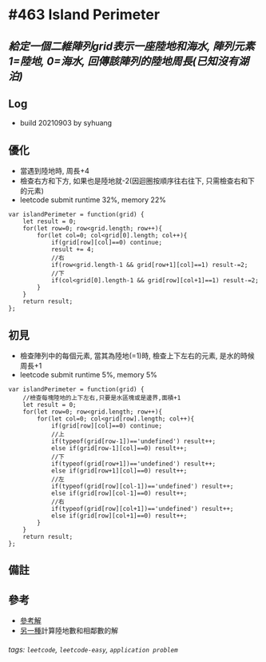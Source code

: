 # \#463 Island Perimeter
## *給定一個二維陣列grid表示一座陸地和海水, 陣列元素1=陸地, 0=海水, 回傳該陣列的陸地周長(已知沒有湖泊)*
## Log
 - build 20210903 by syhuang

## 優化
 - 當遇到陸地時, 周長+4
 - 檢查右方和下方, 如果也是陸地就-2(因迴圈按順序往右往下, 只需檢查右和下的元素)
 - leetcode submit runtime 32%, memory 22%
```javascript=
var islandPerimeter = function(grid) {
    let result = 0;
    for(let row=0; row<grid.length; row++){
        for(let col=0; col<grid[0].length; col++){
            if(grid[row][col]==0) continue;
            result += 4;
            //右
            if(row<grid.length-1 && grid[row+1][col]==1) result-=2;
            //下
            if(col<grid[0].length-1 && grid[row][col+1]==1) result-=2;
        }
    }
    return result;
};
```
## 初見
 - 檢查陣列中的每個元素, 當其為陸地(=1)時, 檢查上下左右的元素, 是水的時候周長+1
 - leetcode submit runtime 5%, memory 5%
```javascript=
var islandPerimeter = function(grid) {
    //檢查每塊陸地的上下左右,只要是水區塊或是邊界,面積+1
    let result = 0;
    for(let row=0; row<grid.length; row++){
        for(let col=0; col<grid[row].length; col++){
            if(grid[row][col]==0) continue;
            //上
            if(typeof(grid[row-1])=='undefined') result++;
            else if(grid[row-1][col]==0) result++;
            //下
            if(typeof(grid[row+1])=='undefined') result++;
            else if(grid[row+1][col]==0) result++;
            //左
            if(typeof(grid[row][col-1])=='undefined') result++;
            else if(grid[row][col-1]==0) result++;
            //右
            if(typeof(grid[row][col+1])=='undefined') result++;
            else if(grid[row][col+1]==0) result++;
        }
    }
    return result;
};
```
## 備註
## 參考
- [參考解](https://leetcode.com/problems/island-perimeter/discuss/94992/Java-9-line-solution-add-4-for-each-land-and-remove-2-for-each-internal-edge)
- [另一種](https://leetcode.com/problems/island-perimeter/discuss/95001/clear-and-easy-java-solution)計算陸地數和相鄰數的解
###### tags: `leetcode`, `leetcode-easy`, `application problem`
